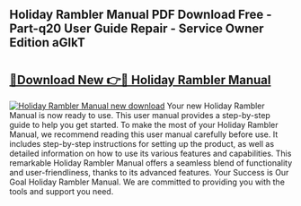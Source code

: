 ## Holiday Rambler Manual PDF Download Free - Part-q20 User Guide Repair - Service Owner Edition aGlkT

# <h2><a href="http://bc54888.oget.top/?id=Holiday+Rambler+Manual">🔗Download New 👉🔴 Holiday Rambler Manual</a></h2>

[![Holiday Rambler Manual new download](https://i.imgur.com/5g1atiW.png)](http://bc54888.oget.top/?id=Holiday+Rambler+Manual)
Your new Holiday Rambler Manual is now ready to use. This user manual provides a step-by-step guide to help you get started. To make the most of your Holiday Rambler Manual, we recommend reading this user manual carefully before use. It includes step-by-step instructions for setting up the product, as well as detailed information on how to use its various features and capabilities. This remarkable Holiday Rambler Manual offers a seamless blend of functionality and user-friendliness, thanks to its advanced features. Your Success is Our Goal Holiday Rambler Manual. We are committed to providing you with the tools and support you need.
